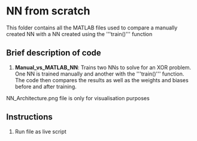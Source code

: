 # NN from scratch
This folder contains all the MATLAB files used to compare a manually created NN with a NN created using the '''train()''' function

## Brief description of code
1. **Manual_vs_MATLAB_NN**: Trains two NNs to solve for an XOR problem. One NN is trained manually and another with the '''train()''' function. The code then compares the results as well as the weights and biases before and after training.

NN_Architecture.png file is only for visualisation purposes

## Instructions
1. Run file as live script

